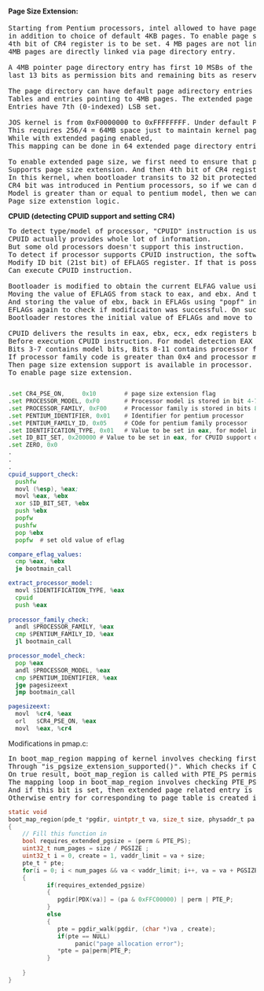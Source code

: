 #### Page Size Extension:  
<pre>
Starting from Pentium processors, intel allowed to have page size to be 4 MB  
in addition to choice of default 4KB pages. To enable page size extension  
4th bit of CR4 register is to be set. 4 MB pages are not linked to a page table,  
4MB pages are directly linked via page directory entry. 

A 4MB pointer page directory entry has first 10 MSBs of the page's physical address
last 13 bits as permission bits and remaining bits as reserved.  

The page directory can have default page adirectory entries pointing to page 
Tables and entries pointing to 4MB pages. The extended page pointing page directory
Entries have 7th (0-indexed) LSB set.  

JOS kernel is from 0xF0000000 to 0xFFFFFFFF. Under default Paging mechanis  
This requires 256/4 = 64MB space just to maintain kernel page tables,
While with extended paging enabled, 
This mapping can be done in 64 extended page directory entries.

To enable extended page size, we first need to ensure that processor architecture
Supports page size extension. And then 4th bit of CR4 register is enabled.
In this kernel, when bootloader transits to 32 bit protected mode.  
CR4 bit was introduced in Pentium processors, so if we can detect the processor  
Model is greater than or equal to pentium model, then we can proceed with  
Page size extenstion logic.
</pre>
   
**CPUID (detecting CPUID support and setting CR4)**  
<pre>
To detect type/model of processor, "CPUID" instruction is used on Intel processors.  
CPUID actually provides whole lot of information.  
But some old processors doesn't support this instruction.  
To detect if processor supports CPUID instruction, the software should attempt to  
Modify ID bit (21st bit) of EFLAGS register. If that is possible then processor  
Can execute CPUID instruction.

Bootloader is modified to obtain the current ELFAG value using "pushf" instruction  
Moving the value of EFLAGS from stack to eax, and ebx. And then inverting 21st bit in ebx.
And storing the value of ebx, back in EFLAGs using "popf" instruction. And then reading  
EFLAGs again to check if modificaiton was successful. On successful modification of EFLAGs,
Bootloader restores the initial value of EFLAGs and move to processor model detection.  

CPUID delivers the results in eax, ebx, ecx, edx registers based on value set in eax register  
Before execution CPUID instruction. For model detection EAX is set to 0x1 and CPUID is executed.
Bits 3-7 contains model bits, Bits 8-11 contains processor family code bits.
If processor family code is greater than 0x4 and processor model is greater than 0  
Then page size extension support is available in processor. And 4th bit of CR4 register is set  
To enable page size extension.
</pre>
```asm

.set CR4_PSE_ON,     0x10        # page size extension flag 
.set PROCESSOR_MODEL, 0xF0       # Processor model is stored in bit 4-7 in eax
.set PROCESSOR_FAMILY, 0xF00     # Processor family is stored in bits 8-11 in eax
.set PENTIUM_IDENTIFIER, 0x01    # Identifier for pentium processor
.set PENTIUM_FAMILY_ID, 0x05     # COde for pentium family processor
.set IDENTIFICATION_TYPE, 0x01   # Value to be set in eax, for model info operation
.set ID_BIT_SET, 0x200000 # Value to be set in eax, for CPUID support detection
.set ZERO, 0x0
.
.
.
cpuid_support_check:
  pushfw 
  movl (%esp), %eax;
  movl %eax, %ebx
  xor $ID_BIT_SET, %ebx
  push %ebx
  popfw
  pushfw
  pop %ebx
  popfw  # set old value of eflag

compare_eflag_values: 
  cmp %eax, %ebx
  je bootmain_call

extract_processor_model:
  movl $IDENTIFICATION_TYPE, %eax
  cpuid
  push %eax
  
processor_family_check:
  andl $PROCESSOR_FAMILY, %eax
  cmp $PENTIUM_FAMILY_ID, %eax
  jl bootmain_call

processor_model_check:
  pop %eax
  andl $PROCESSOR_MODEL, %eax
  cmp $PENTIUM_IDENTIFIER, %eax 
  jge pagesizeext
  jmp bootmain_call

pagesizeext:
  movl  %cr4, %eax
  orl   $CR4_PSE_ON, %eax
  movl  %eax, %cr4
```

Modifications in pmap.c:
<pre>
In boot_map_region mapping of kernel involves checking first about page size extension support  
Through "is_pgsize_extension_supported()". Which checks if CR4 bit is set.  
On true result, boot_map_region is called with PTE_PS permission bit set in permission variable.  
The mapping loop in boot_map_region involves checking PTE_PS bit in every iteration  
And if this bit is set, then extended page related entry is created in page directory,  
Otherwise entry for corresponding to page table is created in page directory.  
</pre>

```C
static void  
boot_map_region(pde_t *pgdir, uintptr_t va, size_t size, physaddr_t pa, int perm)  
{  
	// Fill this function in  
	bool requires_extended_pgsize = (perm & PTE_PS);  
	uint32_t num_pages = size / PGSIZE ;  
	uint32_t i = 0, create = 1, vaddr_limit = va + size;  
	pte_t * pte;	  
	for(i = 0; i < num_pages && va < vaddr_limit; i++, va = va + PGSIZE, pa =pa + PGSIZE)  
	{  
           if(requires_extended_pgsize)  
		   {
              pgdir[PDX(va)] = (pa & 0xFFC00000) | perm | PTE_P;  
		   }  
		   else  
		   {  
		      pte = pgdir_walk(pgdir, (char *)va , create);  
		      if(pte == NULL)  
		           panic("page allocation error");  
              *pte = pa|perm|PTE_P;	     
		   }  
		   
	}  
}  
```


